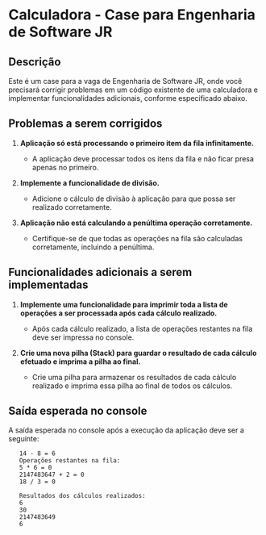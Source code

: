 # Calculadora - Case para Engenharia de Software JR

## Descrição

Este é um case para a vaga de Engenharia de Software JR, onde você precisará corrigir problemas em um código existente de uma calculadora e implementar funcionalidades adicionais, conforme especificado abaixo.

## Problemas a serem corrigidos

1. **Aplicação só está processando o primeiro item da fila infinitamente.**
   - A aplicação deve processar todos os itens da fila e não ficar presa apenas no primeiro.

2. **Implemente a funcionalidade de divisão.**
   - Adicione o cálculo de divisão à aplicação para que possa ser realizado corretamente.

3. **Aplicação não está calculando a penúltima operação corretamente.**
   - Certifique-se de que todas as operações na fila são calculadas corretamente, incluindo a penúltima.

## Funcionalidades adicionais a serem implementadas

1. **Implemente uma funcionalidade para imprimir toda a lista de operações a ser processada após cada cálculo realizado.**
   - Após cada cálculo realizado, a lista de operações restantes na fila deve ser impressa no console.

2. **Crie uma nova pilha (Stack) para guardar o resultado de cada cálculo efetuado e imprima a pilha ao final.**
   - Crie uma pilha para armazenar os resultados de cada cálculo realizado e imprima essa pilha ao final de todos os cálculos.

## Saída esperada no console

A saída esperada no console após a execução da aplicação deve ser a seguinte:

```
   14 - 8 = 6
   Operações restantes na fila:
   5 * 6 = 0
   2147483647 + 2 = 0
   18 / 3 = 0

   Resultados dos cálculos realizados:
   6
   30
   2147483649
   6
```
